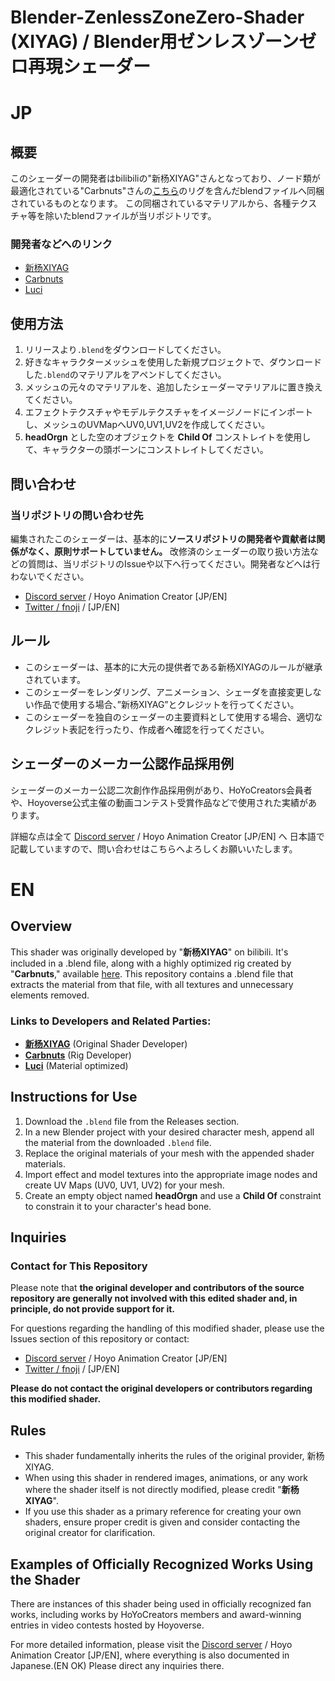 # Blender-ZenlessZoneZero-Shader (XIYAG) / Blender用ゼンレスゾーンゼロ再現シェーダー

# JP

## 概要
このシェーダーの開発者はbilibiliの"新杨XIYAG"さんとなっており、ノード類が最適化されている"Carbnuts"さんの[こちら](https://crabnuts.gumroad.com/l/crabanbyrig)のリグを含んだblendファイルへ同梱されているものとなります。
この同梱されているマテリアルから、各種テクスチャ等を除いたblendファイルが当リポジトリです。

### 開発者などへのリンク
 - [新杨XIYAG](https://space.bilibili.com/8179669)
 - [Carbnuts](https://x.com/Kani_Natto_)
 - [Luci](https://x.com/luci_animates/)

## 使用方法
1. リリースより`.blend`をダウンロードしてください。
2. 好きなキャラクターメッシュを使用した新規プロジェクトで、ダウンロードした`.blend`のマテリアルをアペンドしてください。
3. メッシュの元々のマテリアルを、追加したシェーダーマテリアルに置き換えてください。
5. エフェクトテクスチャやモデルテクスチャをイメージノードにインポートし、メッシュのUVMapへUV0,UV1,UV2を作成してください。
6. **headOrgn** とした空のオブジェクトを **Child Of** コンストレイトを使用して、キャラクターの頭ボーンにコンストレイトしてください。

## 問い合わせ
### 当リポジトリの問い合わせ先
編集されたこのシェーダーは、基本的に**ソースリポジトリの開発者や貢献者は関係がなく、原則サポートしていません。**
改修済のシェーダーの取り扱い方法などの質問は、当リポジトリのIssueや以下へ行ってください。開発者などへは行わないでください。
- [Discord server](https://discord.gg/3p9cT4ajqy) / Hoyo Animation Creator [JP/EN]
- [Twitter / fnoji](https://twitter.com/fnoji) / [JP/EN]

## ルール
- このシェーダーは、基本的に大元の提供者である新杨XIYAGのルールが継承されています。
- このシェーダーをレンダリング、アニメーション、シェーダを直接変更しない作品で使用する場合、”新杨XIYAG”とクレジットを行ってください。
- このシェーダーを独自のシェーダーの主要資料として使用する場合、適切なクレジット表記を行ったり、作成者へ確認を行ってください。

## シェーダーのメーカー公認作品採用例
シェーダーのメーカー公認二次創作作品採用例があり、HoYoCreators会員者や、Hoyoverse公式主催の動画コンテスト受賞作品などで使用された実績があります。

詳細な点は全て [Discord server](https://discord.gg/3p9cT4ajqy) / Hoyo Animation Creator [JP/EN] へ 日本語で記載していますので、問い合わせはこちらへよろしくお願いいたします。

# EN

## Overview

This shader was originally developed by "**新杨XIYAG**" on bilibili. It's included in a .blend file, along with a highly optimized rig created by "**Carbnuts**," available [here](https://crabnuts.gumroad.com/l/crabanbyrig). This repository contains a .blend file that extracts the material from that file, with all textures and unnecessary elements removed.

### Links to Developers and Related Parties:

*   [**新杨XIYAG**](https://space.bilibili.com/8179669) (Original Shader Developer)
*   [**Carbnuts**](https://x.com/Kani_Natto_) (Rig Developer)
*   [**Luci**](https://x.com/luci_animates/) (Material optimized)

## Instructions for Use

1.  Download the `.blend` file from the Releases section.
2.  In a new Blender project with your desired character mesh, append all the material from the downloaded `.blend` file.
3.  Replace the original materials of your mesh with the appended shader materials.
4.  Import effect and model textures into the appropriate image nodes and create UV Maps (UV0, UV1, UV2) for your mesh.
5.  Create an empty object named **headOrgn** and use a **Child Of** constraint to constrain it to your character's head bone.

## Inquiries

### Contact for This Repository

Please note that **the original developer and contributors of the source repository are generally not involved with this edited shader and, in principle, do not provide support for it.**

For questions regarding the handling of this modified shader, please use the Issues section of this repository or contact:

*   [Discord server](https://discord.gg/3p9cT4ajqy) / Hoyo Animation Creator [JP/EN]
*   [Twitter / fnoji](https://twitter.com/fnoji) / [JP/EN]

**Please do not contact the original developers or contributors regarding this modified shader.**

## Rules

*   This shader fundamentally inherits the rules of the original provider, 新杨XIYAG.
*   When using this shader in rendered images, animations, or any work where the shader itself is not directly modified, please credit "**新杨XIYAG**".
*   If you use this shader as a primary reference for creating your own shaders, ensure proper credit is given and consider contacting the original creator for clarification.

## Examples of Officially Recognized Works Using the Shader

There are instances of this shader being used in officially recognized fan works, including works by HoYoCreators members and award-winning entries in video contests hosted by Hoyoverse.

For more detailed information, please visit the [Discord server](https://discord.gg/3p9cT4ajqy) / Hoyo Animation Creator [JP/EN], where everything is also documented in Japanese.(EN OK) Please direct any inquiries there.
